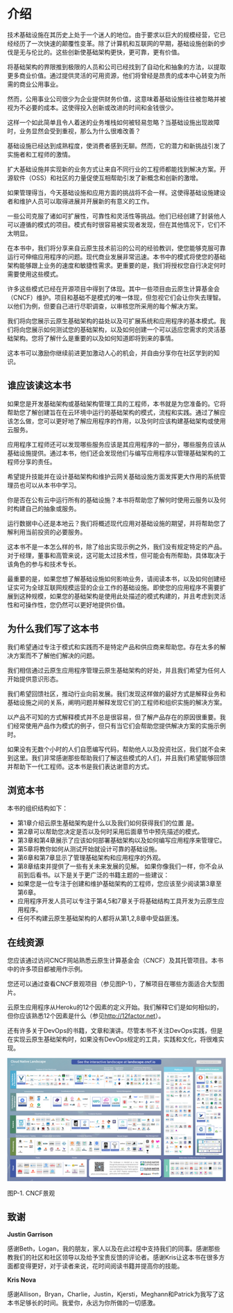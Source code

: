 # 介绍

技术基础设施在其历史上处于一个迷人的地位。由于要求以巨大的规模经营，它已经经历了一次快速的颠覆性变革。除了计算机和互联网的早期，基础设施创新的步伐是无与伦比的。这些创新使基础架构更快，更可靠，更有价值。

将基础架构的界限推到极限的人员和公司已经找到了自动化和抽象的方法，以提取更多商业价值。通过提供灵活的可用资源，他们将曾经是昂贵的成本中心转变为所需的商业公用事业。

然而，公用事业公司很少为企业提供财务价值，这意味着基础设施往往被忽略并被视为不必要的成本。这使得投入创新或改进的时间和金钱很少。

这样一个如此简单且令人着迷的业务堆栈如何被轻易忽略？当基础设施出现故障时，业务显然会受到重视，那么为什么很难改善？

基础设施已经达到成熟程度，使消费者感到无聊。然而，它的潜力和新挑战引发了实施者和工程师的激情。

扩大基础设施并实现新的业务方式让来自不同行业的工程师都能找到解决方案。开源软件（OSS）和社区的力量促使互相帮助引发了新概念和创新的激增。

如果管理得当，今天基础设施和应用方面的挑战将不会一样。这使得基础设施建设者和维护人员可以取得进展并开展新的有意义的工作。

一些公司克服了诸如可扩展性，可靠性和灵活性等挑战。他们已经创建了封装他人可以遵循的模式的项目。模式有时很容易被实现者发现，但在其他情况下，它们不太明显。

在本书中，我们将分享来自云原生技术前沿的公司的经验教训，使您能够克服可靠运行可伸缩应用程序的问题。现代商业发展非常迅速。本书中的模式将使您的基础架构能够跟上业务的速度和敏捷性需求。更重要的是，我们将授权您自行决定何时需要使用这些模式。

许多这些模式已经在开源项目中得到了体现。其中一些项目由云原生计算基金会（CNCF）维护。项目和基础不是模式的唯一体现，但忽视它们会让你失去理智。以他们为例，但要自己进行尽职调查，以审核您所采用的每个解决方案。

我们将向您展示云原生基础架构的益处以及可扩展系统和应用程序的基本模式。我们将向您展示如何测试您的基础架构，以及如何创建一个可以适应您需求的灵活基础架构。您将了解什么是重要的以及如何知道即将到来的事情。

这本书可以激励你继续前进更加激动人心的机会，并自由分享你在社区学到的知识。

## 谁应该读这本书

如果您是开发基础架构或基础架构管理工具的工程师，本书就是为您准备的。它将帮助您了解创建旨在在云环境中运行的基础架构的模式，流程和实践。通过了解应该怎么做，您可以更好地了解应用程序的作用，以及何时应该构建基础架构或使用云服务。

应用程序工程师还可以发现哪些服务应该是其应用程序的一部分，哪些服务应该从基础设施提供。通过本书，他们还会发现他们与编写应用程序以管理基础架构的工程师分享的责任。

希望提升技能并在设计基础架构和维护云网关基础设施方面发挥更大作用的系统管理员也可以从本书中学习。

你是否在公有云中运行所有的基础设施？本书将帮助您了解何时使用云服务以及何时构建自己的抽象或服务。

运行数据中心还是本地云？我们将概述现代应用对基础设施的期望，并将帮助您了解利用当前投资的必要服务。

这本书不是一本怎么样的书，除了给出实现示例之外，我们没有规定特定的产品。对于经理，董事和高管来说，这可能太过技术性，但可能会有所帮助，具体取决于该角色的参与和技术专长。

最重要的是，如果您想了解基础设施如何影响业务，请阅读本书，以及如何创建经证实可为全球互联网规模运营的企业工作的基础设施。即使您的应用程序不需要扩展到这种规模，如果您的基础架构是使用此处描述的模式构建的，并且考虑到灵活性和可操作性，您仍然可以更好地提供价值。

## 为什么我们写了这本书

我们希望通过专注于模式和实践而不是特定产品和供应商来帮助您。存在太多的解决方案而不了解他们解决的问题。

我们相信通过云原生应用程序管理云原生基础架构的好处，并且我们希望为任何人开始提供意识形态。

我们希望回馈社区，推动行业向前发展。我们发现这样做的最好方式是解释业务和基础设施之间的关系，阐明问题并解释发现它们的工程师和组织实施的解决方案。

以产品不可知的方式解释模式并不总是很容易，但了解产品存在的原因很重要。我们经常使用产品作为模式的例子，但只有当它们会帮助您提供解决方案的实施示例时。

如果没有无数个小时的人们自愿编写代码，帮助他人以及投资社区，我们就不会来到这里。我们非常感谢那些帮助我们了解这些模式的人们，并且我们希望能够回馈并帮助下一代工程师。这本书是我们表达谢意的方式。

## 浏览本书

本书的组织结构如下：

 - 第1章介绍云原生基础架构是什么以及我们如何获得我们的位置
是。
 - 第2章可以帮助您决定是否以及何时采用后面章节中预先描述的模式。
 - 第3章和第4章展示了应该如何部署基础架构以及如何编写应用程序来管理它。
 - 第5章将教你如何从测试开始就设计可靠的基础设施。
 - 第6章和第7章显示了管理基础架构和应用程序的外观。
 - 第8章结束并提供了一些有关未来发展的见解。
如果你像我们一样，你不会从前到后看书。以下是关于更广泛的书籍主题的一些建议：
 - 如果您是一位专注于创建和维护基础架构的工程师，您应该至少阅读第3章至第6章。
 - 应用程序开发人员可以专注于第4,5和7章关于将基础结构工具开发为云原生应用程序。
 - 任何不构建云原生基础架构的人都将从第1,2,8章中受益匪浅。

## 在线资源

您应该通过访问CNCF网站熟悉云原生计算基金会（CNCF）及其托管项目。本书中的许多项目都被用作示例。

您还可以通过查看CNCF景观项目（参见图P-1），了解项目在哪些方面适合大型图片。

云原生应用程序从Heroku的12个因素的定义开始。我们解释它们是如何相似的，但你应该熟悉12个因素是什么（参见<http://12factor.net>）。

还有许多关于DevOps的书籍，文章和演讲。尽管本书不关注DevOps实践，但是在实现云原生基础架构时，如果没有DevOps规定的工具，实践和文化，将很难实现。

![f01](../images/f01.png)

图P-1. CNCF景观

## 致谢

**Justin Garrison**

感谢Beth，Logan，我的朋友，家人以及在此过程中支持我们的同事。感谢那些教我们的社区和社区领导以及给予宝贵反馈的评论者。感谢Kris让这本书在很多方面都变得更好，对于读者来说，花时间阅读书籍并提高你的技能。

**Kris Nova**

感谢Allison，Bryan，Charlie，Justin，Kjersti，Meghann和Patrick为我写了这本书足够长的时间。我爱你，永远为你所做的一切感激。
